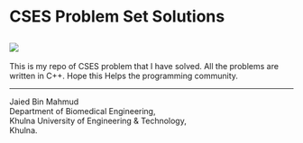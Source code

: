 # CSES Problem Set Solutions
![](https://cses.fi/logo.png?1)
---
This is my repo of CSES problem that I have solved. All the problems are written in C++. Hope this Helps the programming community.

***

Jaied Bin Mahmud</br>
Department of Biomedical Engineering,</br>
Khulna University of Engineering & Technology,</br>
Khulna. 
